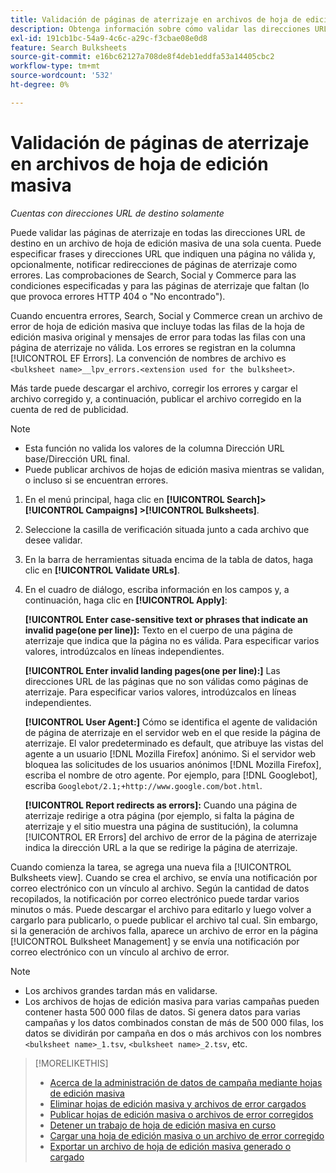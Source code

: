 ```yaml
---
title: Validación de páginas de aterrizaje en archivos de hoja de edición masiva
description: Obtenga información sobre cómo validar las direcciones URL de destino en un archivo de hoja de edición masiva de una sola cuenta.
exl-id: 191cb1bc-54a9-4c6c-a29c-f3cbae08e0d8
feature: Search Bulksheets
source-git-commit: e16bc62127a708de8f4deb1eddfa53a14405cbc2
workflow-type: tm+mt
source-wordcount: '532'
ht-degree: 0%

---
```


# Validación de páginas de aterrizaje en archivos de hoja de edición masiva

*Cuentas con direcciones URL de destino solamente*

Puede validar las páginas de aterrizaje en todas las direcciones URL de destino en un archivo de hoja de edición masiva de una sola cuenta. Puede especificar frases y direcciones URL que indiquen una página no válida y, opcionalmente, notificar redirecciones de páginas de aterrizaje como errores. Las comprobaciones de Search, Social y Commerce para las condiciones especificadas y para las páginas de aterrizaje que faltan (lo que provoca errores HTTP 404 o &quot;No encontrado&quot;).

Cuando encuentra errores, Search, Social y Commerce crean un archivo de error de hoja de edición masiva que incluye todas las filas de la hoja de edición masiva original y mensajes de error para todas las filas con una página de aterrizaje no válida. Los errores se registran en la columna [!UICONTROL EF Errors]. La convención de nombres de archivo es `<bulksheet name>__lpv_errors.<extension used for the bulksheet>`.

Más tarde puede descargar el archivo, corregir los errores y cargar el archivo corregido y, a continuación, publicar el archivo corregido en la cuenta de red de publicidad.

>[!NOTE]
>
>* Esta función no valida los valores de la columna Dirección URL base/Dirección URL final.
>* Puede publicar archivos de hojas de edición masiva mientras se validan, o incluso si se encuentran errores.

1. En el menú principal, haga clic en **[!UICONTROL Search]> [!UICONTROL Campaigns] >[!UICONTROL Bulksheets]**.

1. Seleccione la casilla de verificación situada junto a cada archivo que desee validar.

1. En la barra de herramientas situada encima de la tabla de datos, haga clic en **[!UICONTROL Validate URLs]**.

1. En el cuadro de diálogo, escriba información en los campos y, a continuación, haga clic en **[!UICONTROL Apply]**:

   **[!UICONTROL Enter case-sensitive text or phrases that indicate an invalid page(one per line)]:** Texto en el cuerpo de una página de aterrizaje que indica que la página no es válida. Para especificar varios valores, introdúzcalos en líneas independientes.

   **[!UICONTROL Enter invalid landing pages(one per line):]** Las direcciones URL de las páginas que no son válidas como páginas de aterrizaje. Para especificar varios valores, introdúzcalos en líneas independientes.

   **[!UICONTROL User Agent:]** Cómo se identifica el agente de validación de página de aterrizaje en el servidor web en el que reside la página de aterrizaje. El valor predeterminado es default, que atribuye las vistas del agente a un usuario [!DNL Mozilla Firefox] anónimo. Si el servidor web bloquea las solicitudes de los usuarios anónimos [!DNL Mozilla Firefox], escriba el nombre de otro agente. Por ejemplo, para [!DNL Googlebot], escriba `Googlebot/2.1;+http://www.google.com/bot.html`.

   **[!UICONTROL Report redirects as errors]:** Cuando una página de aterrizaje redirige a otra página (por ejemplo, si falta la página de aterrizaje y el sitio muestra una página de sustitución), la columna [!UICONTROL ER Errors] del archivo de error de la página de aterrizaje indica la dirección URL a la que se redirige la página de aterrizaje.

Cuando comienza la tarea, se agrega una nueva fila a [!UICONTROL Bulksheets view]. Cuando se crea el archivo, se envía una notificación por correo electrónico con un vínculo al archivo. Según la cantidad de datos recopilados, la notificación por correo electrónico puede tardar varios minutos o más. Puede descargar el archivo para editarlo y luego volver a cargarlo para publicarlo, o puede publicar el archivo tal cual. Sin embargo, si la generación de archivos falla, aparece un archivo de error en la página [!UICONTROL Bulksheet Management] y se envía una notificación por correo electrónico con un vínculo al archivo de error.

>[!NOTE]
>
>* Los archivos grandes tardan más en validarse.
>* Los archivos de hojas de edición masiva para varias campañas pueden contener hasta 500 000 filas de datos. Si genera datos para varias campañas y los datos combinados constan de más de 500 000 filas, los datos se dividirán por campaña en dos o más archivos con los nombres `<bulksheet name>_1.tsv`, `<bulksheet name>_2.tsv`, etc.

>[!MORELIKETHIS]
>
>* [Acerca de la administración de datos de campaña mediante hojas de edición masiva](bulksheet-about.md)
>* [Eliminar hojas de edición masiva y archivos de error cargados](bulksheet-delete.md)
>* [Publicar hojas de edición masiva o archivos de error corregidos](bulksheet-post.md)
>* [Detener un trabajo de hoja de edición masiva en curso](bulksheet-stop-job.md)
>* [Cargar una hoja de edición masiva o un archivo de error corregido](bulksheet-upload.md)
>* [Exportar un archivo de hoja de edición masiva generado o cargado](bulksheet-export.md)
